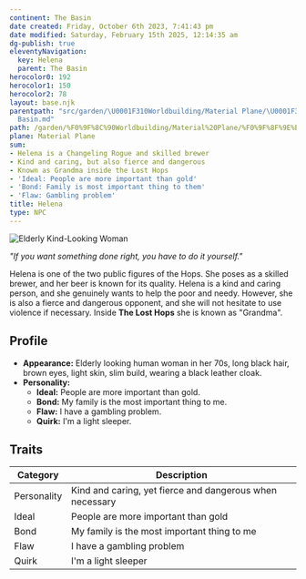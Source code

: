 ```yaml
---
continent: The Basin
date created: Friday, October 6th 2023, 7:41:43 pm
date modified: Saturday, February 15th 2025, 12:14:35 am
dg-publish: true
eleventyNavigation:
  key: Helena
  parent: The Basin
herocolor0: 192
herocolor1: 150
herocolor2: 78
layout: base.njk
parentpath: "src/garden/\U0001F310Worldbuilding/Material Plane/\U0001F3DE️The Basin/The
  Basin.md"
path: /garden/%F0%9F%8C%90Worldbuilding/Material%20Plane/%F0%9F%8F%9E%EF%B8%8FThe%20Basin/Factions/Lost%20Hops/Helena/
plane: Material Plane
sum:
- Helena is a Changeling Rogue and skilled brewer
- Kind and caring, but also fierce and dangerous
- Known as Grandma inside the Lost Hops
- 'Ideal: People are more important than gold'
- 'Bond: Family is most important thing to them'
- 'Flaw: Gambling problem'
title: Helena
type: NPC
---
```


![Elderly Kind-Looking Woman](_Helena.png)

_"If you want something done right, you have to do it yourself."_

Helena is one of the two public figures of the Hops. She poses as a skilled brewer, and her beer is known for its quality. Helena is a kind and caring person, and she genuinely wants to help the poor and needy. However, she is also a fierce and dangerous opponent, and she will not hesitate to use violence if necessary. Inside **The Lost Hops** she is known as "Grandma".

## Profile

- **Appearance:** Elderly looking human woman in her 70s, long black hair, brown eyes, light skin, slim build, wearing a black leather cloak.
- **Personality:** 
  - **Ideal:** People are more important than gold.
  - **Bond:** My family is the most important thing to me.
  - **Flaw:** I have a gambling problem.
  - **Quirk:** I'm a light sleeper.

## Traits

| Category     | Description                                  |
|--------------|----------------------------------------------|
| Personality  | Kind and caring, yet fierce and dangerous when necessary |
| Ideal        | People are more important than gold          |
| Bond         | My family is the most important thing to me  |
| Flaw         | I have a gambling problem                    |
| Quirk        | I'm a light sleeper                          |